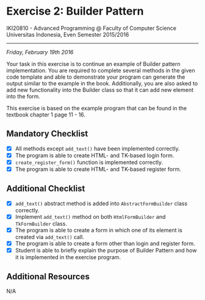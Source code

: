 Exercise 2: Builder Pattern
===========================

IKI20810 - Advanced Programming @ Faculty of Computer Science 
Universitas Indonesia, Even Semester 2015/2016

* * *

*Friday, February 19th 2016*

Your task in this exercise is to continue an example of Builder 
pattern implementation. You are required to complete several methods 
in the given code template and able to demonstrate your program can 
generate the output similar to the example in the book. Additionally, 
you are also asked to add new functionality into the Builder class 
so that it can add new element into the form.

This exercise is based on the example program that can be found in 
the textbook chapter 1 page 11 - 16.

Mandatory Checklist
-------------------

* [X] All methods except `add_text()` have been implemented correctly.
* [X] The program is able to create HTML- and TK-based login form.
* [X] `create_register_form()` function is implemented correctly.
* [X] The program is able to create HTML- and TK-based register form.

Additional Checklist
--------------------

* [X] `add_text()` abstract method is added into `AbstractFormBuilder` class correctly.
* [X] Implement `add_text()` method on both `HtmlFormBuilder` and `TkFormBuilder` class.
* [X] The program is able to create a form in which one of its element is created via `add_text()` call.
* [X] The program is able to create a form other than login and register form.
* [X] Student is able to briefly explain the purpose of Builder Pattern and how it is implemented in the exercise program.

Additional Resources
--------------------

N/A

